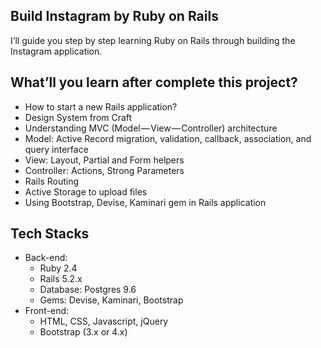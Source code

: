## Build Instagram by Ruby on Rails
I’ll guide you step by step learning Ruby on Rails through building the Instagram application.


## What’ll you learn after complete this project?
- How to start a new Rails application?
- Design System from Craft
- Understanding MVC (Model — View — Controller) architecture
- Model: Active Record migration, validation, callback, association, and query interface
- View: Layout, Partial and Form helpers
- Controller: Actions, Strong Parameters
- Rails Routing
- Active Storage to upload files
- Using Bootstrap, Devise, Kaminari gem in Rails application

## Tech Stacks
- Back-end:
    - Ruby 2.4
    - Rails 5.2.x
    - Database: Postgres 9.6
    - Gems: Devise, Kaminari, Bootstrap
- Front-end:
    - HTML, CSS, Javascript, jQuery
    - Bootstrap (3.x or 4.x)
